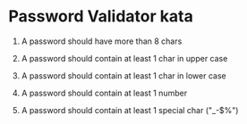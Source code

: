 # Password Validator kata

1. A password should have more than 8 chars

2. A password should contain at least 1 char in upper case

3. A password should contain at least 1 char in lower case

4. A password should contain at least 1 number

5. A password should contain at least 1 special char ("_-$%")